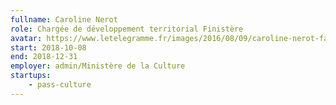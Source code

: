 ```yaml
---
fullname: Caroline Nerot
role: Chargée de développement territorial Finistère
avatar: https://www.letelegramme.fr/images/2016/08/09/caroline-nerot-fait-decouvrir-au-grand-public-les-sciences_3036796_203x330p.jpg?v=1
start: 2018-10-08
end: 2018-12-31
employer: admin/Ministère de la Culture
startups:
    - pass-culture
---
```

